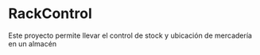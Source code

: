 # RackControl
Este proyecto permite llevar el control de stock y ubicación de mercadería en un almacén
